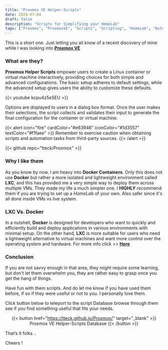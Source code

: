 ```yaml
---
title: "Proxmox VE Helper-Scripts"
date: 2024-07-04
draft: false
description: "Scripts for Simplifying your HomeLab"
tags: ["Proxmox", "ProxmoxVE", "Scripts", "Scripting", "HomeLab", "Automation", "Linux"]
---
```

This is a short one. Just letting you all know of a recent discovery of mine while I was looking into [**Proxmox VE**](https://www.proxmox.com/en/proxmox-virtual-environment/overview)

### What are they?

**Proxmox Helper Scripts**  empower users to create a Linux container or virtual machine interactively, providing choices for both simple and advanced configurations. The basic setup adheres to default settings, while the advanced setup gives users the ability to customize these defaults.

{{< youtube kcpu4z5eSEU >}}

Options are displayed to users in a dialog box format. Once the user makes their selections, the script collects and validates their input to generate the final configuration for the container or virtual machine.

{{< alert icon="fire" cardColor="#e63946" iconColor="#1d3557" textColor="#f1faee" >}}
Remember to exercise caution when obtaining scripts and automation tasks from third-party sources.
{{< /alert >}}

{{< github repo="tteck/Proxmox" >}}

### Why I like them

As you know by now, I am heavy into **Docker Containers**. Only this does not use **Docker** but rather a more isolated and lightweight environment called **LXC**, and this has provided me a very simple way to deploy them across multiple VMs. They made my life a much simpler one. I **HIGHLY** recommend them if you are trying to set up a *HomeLab* of your own. Also safer since it's all done inside VMs vs live system.

### LXC Vs. Docker

In a nutshell, **Docker** is designed for developers who want to quickly and efficiently build and deploy applications in various environments with minimal setup. On the other hand, **LXC** is more suitable for users who need a lightweight alternative to virtual machines and want more control over the operating system and hardware. For more info click >> [**Here**](https://www.docker.com/blog/lxc-vs-docker/)

### Conclusion

If you are not savvy enough in that area, they might require some learning, but don't let them overwhelm you, they are rather easy to grasp once you get the hang of things.

Have fun with them scripts. And do let me know if you have used them before, if so if they were useful or not to you. I personally love them.

Click button below to teleport to the script Database browse through them see if you find something useful that fits your needs.

<div align="center">

{{< button href="https://tteck.github.io/Proxmox/" target="_blank" >}}
Proxmox VE Helper-Scripts Database
{{< /button >}}

</div>

That’s it folks ..

Cheers !
